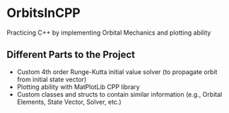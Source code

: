 # OrbitsInCPP
Practicing C++ by implementing Orbital Mechanics and plotting ability

## Different Parts to the Project

* Custom 4th order Runge-Kutta initial value solver (to propagate orbit from initial state vector)
* Plotting ability with MatPlotLib CPP library
* Custom classes and structs to contain similar information (e.g., Orbital Elements, State Vector, Solver, etc.)

